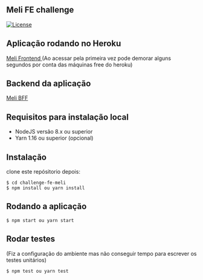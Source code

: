 ## Meli FE challenge

[![License](https://img.shields.io/badge/licence-MIT-blue.svg)](LICENSE)

## Aplicação rodando no Heroku

[Meli Frontend ](https://challenge-fe-meli.herokuapp.com)
(Ao acessar pela primeira vez pode demorar alguns segundos por conta das máquinas free do heroku)

## Backend da aplicação

[Meli BFF ](https://github.com/leonardosal/challenge-be-meli)

## Requisitos para instalação local

- NodeJS versão 8.x ou superior
- Yarn 1.16 ou superior (opcional)

## Instalação

clone este repósitorio depois:

```
$ cd challenge-fe-meli
$ npm install ou yarn install
```

## Rodando a aplicação

```
$ npm start ou yarn start
```

## Rodar testes

(Fiz a configuração do ambiente mas não conseguir tempo para escrever os testes unitários)

```
$ npm test ou yarn test
```
